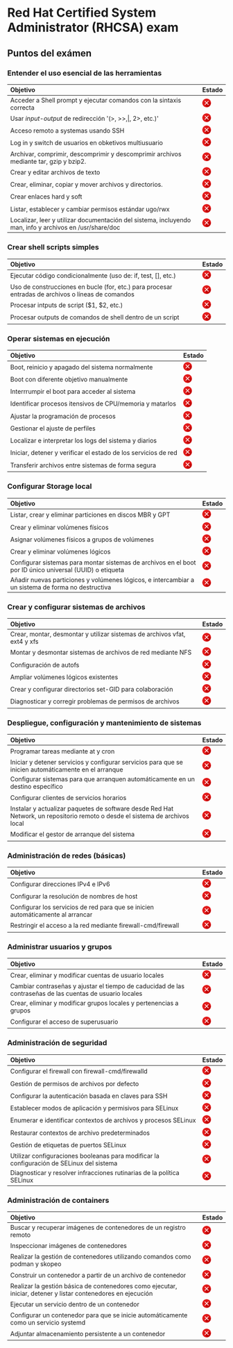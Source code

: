# Red Hat Certified System Administrator (RHCSA) exam

## Puntos del exámen

### Entender el uso esencial de las herramientas

 | Objetivo | Estado |
 |:-------- |:------ |
 | Acceder a Shell prompt y ejecutar comandos con la sintaxis correcta | <img src="../../../images/no_check.png" alt="image" width="20" height="auto"> |
 | Usar *input-output*  de redirección '(>, >>,&#124;, 2>, etc.)' | <img src="../../../images/no_check.png" alt="image" width="20" height="auto"> |
 | Acceso remoto a systemas usando SSH | <img src="../../../images/no_check.png" alt="image" width="20" height="auto"> |
 | Log in y switch de usuarios en obketivos multiusuario | <img src="../../../images/no_check.png" alt="image" width="20" height="auto"> |
 | Archivar, comprimir, descomprimir y descomprimir archivos mediante tar, gzip y bzip2. | <img src="../../../images/no_check.png" alt="image" width="20" height="auto"> |
 | Crear y editar archivos de texto | <img src="../../../images/no_check.png" alt="image" width="20" height="auto"> |
 | Crear, eliminar, copiar y mover archivos y directorios. | <img src="../../../images/no_check.png" alt="image" width="20" height="auto"> |
 | Crear enlaces hard y soft | <img src="../../../images/no_check.png" alt="image" width="20" height="auto"> |
 | Listar, establecer y cambiar permisos estándar ugo/rwx | <img src="../../../images/no_check.png" alt="image" width="20" height="auto"> |
 | Localizar, leer y utilizar documentación del sistema, incluyendo man, info y archivos en /usr/share/doc | <img src="../../../images/no_check.png" alt="image" width="20" height="auto"> |

### Crear shell scripts simples

 | Objetivo | Estado |
 |:-------- |:------ |
 | Ejecutar código condicionalmente (uso de: if, test, [], etc.) | <img src="../../../images/no_check.png" alt="image" width="20" height="auto"> |
 | Uso de construcciones en bucle (for, etc.) para procesar entradas de archivos o líneas de comandos | <img src="../../../images/no_check.png" alt="image" width="20" height="auto"> |
 | Procesar intputs de script ($1, $2, etc.) |<img src="../../../images/no_check.png" alt="image" width="20" height="auto"> |
 | Procesar outputs de comandos de shell dentro de un script |<img src="../../../images/no_check.png" alt="image" width="20" height="auto"> |

### Operar sistemas en ejecución

 | Objetivo | Estado |
 |:-------- |:------ |
 | Boot, reinicio y apagado del sistema normalmente |<img src="../../../images/no_check.png" alt="image" width="20" height="auto"> |
 | Boot con diferente objetivo manualmente | <img src="../../../images/no_check.png" alt="image" width="20" height="auto">|
 | Interrrumpir el boot para acceder al sistema  | <img src="../../../images/no_check.png" alt="image" width="20" height="auto"> |
 | Identificar procesos itensivos de CPU/memoria y matarlos  |<img src="../../../images/no_check.png" alt="image" width="20" height="auto"> |
 | Ajustar la programación de procesos | <img src="../../../images/no_check.png" alt="image" width="20" height="auto"> | 
 | Gestionar el ajuste de perfiles | <img src="../../../images/no_check.png" alt="image" width="20" height="auto"> | 
 | Localizar e interpretar los logs del sistema y diarios  |<img src="../../../images/no_check.png" alt="image" width="20" height="auto"> |
 | Iniciar, detener y verificar el estado de los servicios de red  | <img src="../../../images/no_check.png" alt="image" width="20" height="auto">|
 | Transferir archivos entre sistemas de forma segura | <img src="../../../images/no_check.png" alt="image" width="20" height="auto"> | 

### Configurar Storage local

 | Objetivo | Estado |
 |:-------- |:------ |
 | Listar, crear y eliminar particiones en discos MBR y GPT | <img src="../../../images/no_check.png" alt="image" width="20" height="auto"> |
 | Crear y eliminar volúmenes físicos | <img src="../../../images/no_check.png" alt="image" width="20" height="auto"> |
 | Asignar volúmenes físicos a grupos de volúmenes | <img src="../../../images/no_check.png" alt="image" width="20" height="auto"> |
 | Crear y eliminar volúmenes lógicos | <img src="../../../images/no_check.png" alt="image" width="20" height="auto"> |
 | Configurar sistemas para montar sistemas de archivos en el boot por ID único universal (UUID) o etiqueta | <img src="../../../images/no_check.png" alt="image" width="20" height="auto"> |
 | Añadir nuevas particiones y volúmenes lógicos, e intercambiar a un sistema de forma no destructiva | <img src="../../../images/no_check.png" alt="image" width="20" height="auto"> |

### Crear y configurar sistemas de archivos

 | Objetivo | Estado |
 |:-------- |:------ |
 | Crear, montar, desmontar y utilizar sistemas de archivos vfat, ext4 y xfs | <img src="../../../images/no_check.png" alt="image" width="20" height="auto"> |
 | Montar y desmontar sistemas de archivos de red mediante NFS | <img src="../../../images/no_check.png" alt="image" width="20" height="auto"> |
 | Configuración de autofs | <img src="../../../images/no_check.png" alt="image" width="20" height="auto"> |
 | Ampliar volúmenes lógicos existentes | <img src="../../../images/no_check.png" alt="image" width="20" height="auto"> |
 | Crear y configurar directorios set-GID para colaboración | <img src="../../../images/no_check.png" alt="image" width="20" height="auto"> |
 | Diagnosticar y corregir problemas de permisos de archivos | <img src="../../../images/no_check.png" alt="image" width="20" height="auto"> |

### Despliegue, configuración y mantenimiento de sistemas

 | Objetivo | Estado |
 |:-------- |:------ |
 | Programar tareas mediante at y cron | <img src="../../../images/no_check.png" alt="image" width="20" height="auto"> |
 |  Iniciar y detener servicios y configurar servicios para que se inicien automáticamente en el arranque | <img src="../../../images/no_check.png" alt="image" width="20" height="auto"> |
 |  Configurar sistemas para que arranquen automáticamente en un destino específico | <img src="../../../images/no_check.png" alt="image" width="20" height="auto"> |
 |  Configurar clientes de servicios horarios | <img src="../../../images/no_check.png" alt="image" width="20" height="auto"> |
 |  Instalar y actualizar paquetes de software desde Red Hat Network, un repositorio remoto o desde el sistema de archivos local | <img src="../../../images/no_check.png" alt="image" width="20" height="auto"> |
 |  Modificar el gestor de arranque del sistema | <img src="../../../images/no_check.png" alt="image" width="20" height="auto"> |

### Administración de redes (básicas)

 | Objetivo | Estado |
 |:-------- |:------ |
 | Configurar direcciones IPv4 e IPv6 | <img src="../../../images/no_check.png" alt="image" width="20" height="auto"> |
 | Configurar la resolución de nombres de host | <img src="../../../images/no_check.png" alt="image" width="20" height="auto"> |
 | Configurar los servicios de red para que se inicien automáticamente al arrancar | <img src="../../../images/no_check.png" alt="image" width="20" height="auto"> |
 | Restringir el acceso a la red mediante firewall-cmd/firewall | <img src="../../../images/no_check.png" alt="image" width="20" height="auto"> |

### Administrar usuarios y grupos

 | Objetivo | Estado |
 |:-------- |:------ |
 | Crear, eliminar y modificar cuentas de usuario locales | <img src="../../../images/no_check.png" alt="image" width="20" height="auto"> |
 | Cambiar contraseñas y ajustar el tiempo de caducidad de las contraseñas de las cuentas de usuario locales | <img src="../../../images/no_check.png" alt="image" width="20" height="auto"> |
 | Crear, eliminar y modificar grupos locales y pertenencias a grupos | <img src="../../../images/no_check.png" alt="image" width="20" height="auto"> |
 | Configurar el acceso de superusuario | <img src="../../../images/no_check.png" alt="image" width="20" height="auto"> |

### Administración de seguridad

 | Objetivo | Estado |
 |:-------- |:------ |
 | Configurar el firewall con firewall-cmd/firewalld | <img src="../../../images/no_check.png" alt="image" width="20" height="auto"> |
 | Gestión de permisos de archivos por defecto | <img src="../../../images/no_check.png" alt="image" width="20" height="auto"> |
 | Configurar la autenticación basada en claves para SSH | <img src="../../../images/no_check.png" alt="image" width="20" height="auto"> |
 | Establecer modos de aplicación y permisivos para SELinux | <img src="../../../images/no_check.png" alt="image" width="20" height="auto"> |
 | Enumerar e identificar contextos de archivos y procesos SELinux | <img src="../../../images/no_check.png" alt="image" width="20" height="auto"> |
 | Restaurar contextos de archivo predeterminados | <img src="../../../images/no_check.png" alt="image" width="20" height="auto"> |
 | Gestión de etiquetas de puertos SELinux | <img src="../../../images/no_check.png" alt="image" width="20" height="auto"> |
 | Utilizar configuraciones booleanas para modificar la configuración de SELinux del sistema | <img src="../../../images/no_check.png" alt="image" width="20" height="auto"> |
 | Diagnosticar y resolver infracciones rutinarias de la política SELinux | <img src="../../../images/no_check.png" alt="image" width="20" height="auto"> |

### Administración de containers

 | Objetivo | Estado |
 |:-------- |:------ |
 | Buscar y recuperar imágenes de contenedores de un registro remoto | <img src="../../../images/no_check.png" alt="image" width="20" height="auto"> |
 | Inspeccionar imágenes de contenedores | <img src="../../../images/no_check.png" alt="image" width="20" height="auto"> |
 | Realizar la gestión de contenedores utilizando comandos como podman y skopeo | <img src="../../../images/no_check.png" alt="image" width="20" height="auto"> |
 | Construir un contenedor a partir de un archivo de contenedor | <img src="../../../images/no_check.png" alt="image" width="20" height="auto"> |
 | Realizar la gestión básica de contenedores como ejecutar, iniciar, detener y listar contenedores en ejecución | <img src="../../../images/no_check.png" alt="image" width="20" height="auto"> |
 | Ejecutar un servicio dentro de un contenedor | <img src="../../../images/no_check.png" alt="image" width="20" height="auto"> |
 | Configurar un contenedor para que se inicie automáticamente como un servicio systemd | <img src="../../../images/no_check.png" alt="image" width="20" height="auto"> |
 | Adjuntar almacenamiento persistente a un contenedor | <img src="../../../images/no_check.png" alt="image" width="20" height="auto"> |



 
